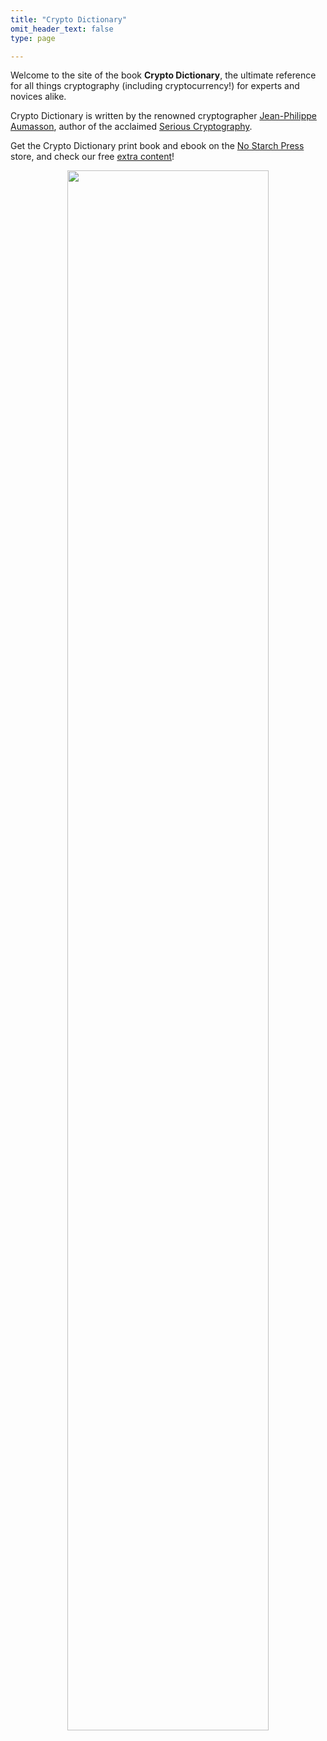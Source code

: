 ```yaml
---
title: "Crypto Dictionary"
omit_header_text: false
type: page

---
```


Welcome to the site of the book **Crypto Dictionary**, 
the ultimate reference for all things cryptography (including
cryptocurrency!) for experts and novices alike. 

Crypto Dictionary is written by the renowned cryptographer
[Jean-Philippe Aumasson](https://aumasson.jp), author of the acclaimed
[Serious Cryptography](https://nostarch.com/seriouscrypto).

Get the Crypto Dictionary print book and ebook on the [No Starch
Press](https://nostarch.com/crypto-dictionary) store, and check our free
[extra content](extracontent/)!

<center>
<img src="images/cover.png" width="80%">
</center>



